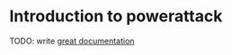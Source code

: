 # Introduction to powerattack

TODO: write [great documentation](http://jacobian.org/writing/what-to-write/)
